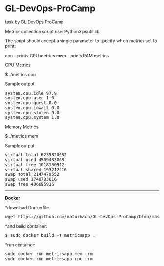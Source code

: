 # GL-DevOps-ProCamp
task by GL DevOps ProCamp

Metrics collection script
use: Python3
     psutil lib


The script should accept a single parameter to specify which metrics set to print:

cpu - prints CPU metrics
mem - prints RAM metrics

CPU Metrics

$ ./metrics cpu


Sample output:
<pre>
system.cpu.idle 97.9
system.cpu.user 1.0
system.cpu.guest 0.0
system.cpu.iowait 0.0
system.cpu.stolen 0.0
system.cpu.system 1.0
</pre>


Memory Metrics

$ ./metrics mem


Sample output:

<pre>
virtual total 6235820032
virtual used 4509483008
virtual free 1018150912
virtual shared 193212416
swap total 2147479552
swap used 1740783616
swap free 406695936
</pre>

<hr>
<b>Docker</b>

*download Dockerfile 
 <pre>wget https://github.com/naturkach/GL-DevOps-ProCamp/blob/master/Dockerfile</pre>

*and build container:
<pre>$ sudo docker build -t metricsapp .</pre>

*run container:
<pre>
sudo docker run metricsapp mem -rm
sudo docker run metricsapp cpu -rm
</pre>
